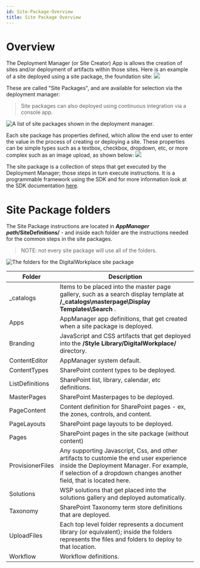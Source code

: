```yaml
---
id: Site-Package-Overview
title: Site Package Overview
---
```


# Overview
The Deployment Manager (or Site Creator) App is allows the creation of sites and/or deployment of artifacts within those sites. Here is an example of a site deployed using a site package, the foundation site:
![](http://akumina.com/learning-center/ImagesExt/image479_0.png)

These are called "Site Packages", and are available for selection via the deployment manager:

> Site packages can also deployed using continuous integration via a console app.

![A list of site packages shown in the deployment manager.](http://akumina.com/learning-center/ImagesExt/image656_6.png)

Each site package has properties defined, which allow the end user to enter the value in the process of creating or deploying a site. These properties can be simple types such as a textbox, checkbox, dropdown, etc, or more complex such as an image upload, as shown below:
![](http://akumina.com/learning-center/ImagesExt/image656_14.jpg)

The site package is a collection of steps that get executed by the Deployment Manager; those steps in turn execute instructions. It is a programmable framework using the SDK and for more information look at the SDK documentation [here](https://github.com/akumina/AkuminaDev/wiki/Deployment-Manager:-Custom-Site-Definition-Components).

# Site Package folders
The Site Package instructions are located in **_AppManager path_/SiteDefinitions/** - and inside each folder are the instructions needed for the common steps in the site packages.

> NOTE: not every site package will use all of the folders.

![The folders for the DigitalWorkplace site package](https://akuminadownloads.blob.core.windows.net/wiki/SitePackages/SitePackages-folders.png)

| Folder|  Description|
| --------------------- |---------------------|
| _catalogs| Items to be placed into the master page gallery, such as a search display template at **/_catalogs\masterpage\Display Templates\Search** . | 
| Apps| AppManager app definitions, that get created when a site package is deployed. |
| Branding|  JavaScript and CSS artifacts that get deployed into the **/Style Library/DigitalWorkplace/** directory. |
| ContentEditor| AppManager system default. |
| ContentTypes| SharePoint content types to be deployed. |
| ListDefinitions| SharePoint list, library, calendar, etc definitions. |
| MasterPages| SharePoint Masterpages to be deployed. |
| PageContent| Content definition for SharePoint pages - ex, the zones, controls, and content. |
| PageLayouts| SharePoint page layouts to be deployed. |
| Pages| SharePoint pages in the site package (without content) |
| ProvisionerFiles| Any supporting Javascript, Css, and other artifacts to customie the end user experience inside the Deployment Manager. For example, if selection of a dropdown changes another field, that is located here. |
| Solutions| WSP solutions that get placed into the solutions gallery and deployed automatically. |
| Taxonomy| SharePoint Taxonomy term store definitions that are deployed. |
| UploadFiles| Each top level folder represents a document library (or equivalent); inside the folders represents the files and folders to deploy to that location. |
| Workflow| Workflow definitions. |
